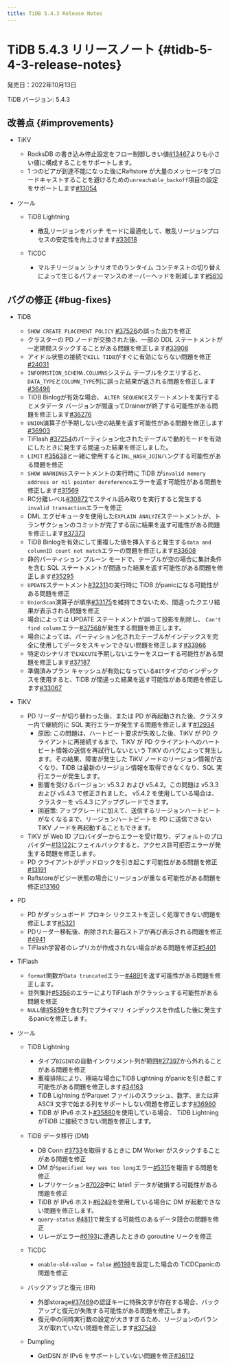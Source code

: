 ```yaml
---
title: TiDB 5.4.3 Release Notes
---
```


# TiDB 5.4.3 リリースノート {#tidb-5-4-3-release-notes}

発売日：2022年10月13日

TiDB バージョン: 5.4.3

## 改善点 {#improvements}

-   TiKV

    -   RocksDB の書き込み停止設定をフロー制御しきい値[#13467](https://github.com/tikv/tikv/issues/13467)よりも小さい値に構成することをサポートします。
    -   1 つのピアが到達不能になった後にRaftstore が大量のメッセージをブロードキャストすることを避けるための`unreachable_backoff`項目の設定をサポートします[#13054](https://github.com/tikv/tikv/issues/13054)

-   ツール

    -   TiDB Lightning

        -   散乱リージョンをバッチ モードに最適化して、散乱リージョンプロセスの安定性を向上させます[#33618](https://github.com/pingcap/tidb/issues/33618)

    -   TiCDC

        -   マルチリージョン シナリオでのランタイム コンテキストの切り替えによって生じるパフォーマンスのオーバーヘッドを削減します[#5610](https://github.com/pingcap/tiflow/issues/5610)

## バグの修正 {#bug-fixes}

-   TiDB

    -   `SHOW CREATE PLACEMENT POLICY` [#37526](https://github.com/pingcap/tidb/issues/37526)の誤った出力を修正
    -   クラスターの PD ノードが交換された後、一部の DDL ステートメントが一定期間スタックすることがある問題を修正します[#33908](https://github.com/pingcap/tidb/issues/33908)
    -   アイドル状態の接続で`KILL TIDB`がすぐに有効にならない問題を修正[#24031](https://github.com/pingcap/tidb/issues/24031)
    -   `INFORMSTION_SCHEMA.COLUMNS`システム テーブルをクエリすると、 `DATA_TYPE`と`COLUMN_TYPE`列に誤った結果が返される問題を修正します[#36496](https://github.com/pingcap/tidb/issues/36496)
    -   TiDB Binlogが有効な場合、 `ALTER SEQUENCE`ステートメントを実行するとメタデータ バージョンが間違ってDrainerが終了する可能性がある問題を修正します[#36276](https://github.com/pingcap/tidb/issues/36276)
    -   `UNION`演算子が予期しない空の結果を返す可能性がある問題を修正します[#36903](https://github.com/pingcap/tidb/issues/36903)
    -   TiFlash [#37254](https://github.com/pingcap/tidb/issues/37254)のパーティション化されたテーブルで動的モードを有効にしたときに発生する間違った結果を修正しました。
    -   `LIMIT` [#35638](https://github.com/pingcap/tidb/issues/35638)と一緒に使用すると`INL_HASH_JOIN`ハングする可能性がある問題を修正
    -   `SHOW WARNINGS`ステートメントの実行時に TiDB が`invalid memory address or nil pointer dereference`エラーを返す可能性がある問題を修正します[#31569](https://github.com/pingcap/tidb/issues/31569)
    -   RC分離レベル[#30872](https://github.com/pingcap/tidb/issues/30872)でステイル読み取りを実行すると発生する`invalid transaction`エラーを修正
    -   DML エグゼキュータを使用した`EXPLAIN ANALYZE`ステートメントが、トランザクションのコミットが完了する前に結果を返す可能性がある問題を修正します[#37373](https://github.com/pingcap/tidb/issues/37373)
    -   TiDB Binlogを有効にして重複した値を挿入すると発生する`data and columnID count not match`エラーの問題を修正します[#33608](https://github.com/pingcap/tidb/issues/33608)
    -   静的パーティション プルーン モードで、テーブルが空の場合に集計条件を含む SQL ステートメントが間違った結果を返す可能性がある問題を修正します[#35295](https://github.com/pingcap/tidb/issues/35295)
    -   `UPDATE`ステートメント[#32311](https://github.com/pingcap/tidb/issues/32311)の実行時に TiDB がpanicになる可能性がある問題を修正
    -   `UnionScan`演算子が順序[#33175](https://github.com/pingcap/tidb/issues/33175)を維持できないため、間違ったクエリ結果が表示される問題を修正
    -   場合によっては UPDATE ステートメントが誤って投影を削除し、 `Can't find column`エラー[#37568](https://github.com/pingcap/tidb/issues/37568)が発生する問題を修正します。
    -   場合によっては、パーティション化されたテーブルがインデックスを完全に使用してデータをスキャンできない問題を修正します[#33966](https://github.com/pingcap/tidb/issues/33966)
    -   特定のシナリオで`EXECUTE`予期しないエラーをスローする可能性がある問題を修正します[#37187](https://github.com/pingcap/tidb/issues/37187)
    -   準備済みプラン キャッシュが有効になっている`BIT`タイプのインデックスを使用すると、TiDB が間違った結果を返す可能性がある問題を修正します[#33067](https://github.com/pingcap/tidb/issues/33067)

-   TiKV

    -   PD リーダーが切り替わった後、または PD が再起動された後、クラスター内で継続的に SQL 実行エラーが発生する問題を修正します[#12934](https://github.com/tikv/tikv/issues/12934)
        -   原因: この問題は、ハートビート要求が失敗した後、TiKV が PD クライアントに再接続するまで、TiKV が PD クライアントへのハートビート情報の送信を再試行しないという TiKV のバグによって発生します。その結果、障害が発生した TiKV ノードのリージョン情報が古くなり、TiDB は最新のリージョン情報を取得できなくなり、SQL 実行エラーが発生します。
        -   影響を受けるバージョン: v5.3.2 および v5.4.2。この問題は v5.3.3 および v5.4.3 で修正されました。 v5.4.2 を使用している場合は、クラスターを v5.4.3 にアップグレードできます。
        -   回避策: アップグレードに加えて、送信するリージョンハートビートがなくなるまで、リージョンハートビートを PD に送信できない TiKV ノードを再起動することもできます。
    -   TiKV が Web ID プロバイダーからエラーを受け取り、デフォルトのプロバイダー[#13122](https://github.com/tikv/tikv/issues/13122)にフェイルバックすると、アクセス許可拒否エラーが発生する問題を修正します。
    -   PD クライアントがデッドロックを引き起こす可能性がある問題を修正[#13191](https://github.com/tikv/tikv/issues/13191)
    -   Raftstoreがビジー状態の場合にリージョンが重なる可能性がある問題を修正[#13160](https://github.com/tikv/tikv/issues/13160)

-   PD

    -   PD がダッシュボード プロキシ リクエストを正しく処理できない問題を修正します[#5321](https://github.com/tikv/pd/issues/5321)
    -   PDリーダー移転後、削除された墓石ストアが再び表示される問題を修正[#4941](https://github.com/tikv/pd/issues/4941)
    -   TiFlash学習者のレプリカが作成されない場合がある問題を修正[#5401](https://github.com/tikv/pd/issues/5401)

-   TiFlash

    -   `format`関数が`Data truncated`エラー[#4891](https://github.com/pingcap/tiflash/issues/4891)を返す可能性がある問題を修正します。
    -   並列集計[#5356](https://github.com/pingcap/tiflash/issues/5356)のエラーによりTiFlash がクラッシュする可能性がある問題を修正
    -   `NULL`値[#5859](https://github.com/pingcap/tiflash/issues/5859)を含む列でプライマリ インデックスを作成した後に発生するpanicを修正します。

-   ツール

    -   TiDB Lightning

        -   タイプ`BIGINT`の自動インクリメント列が範囲[#27397](https://github.com/pingcap/tidb/issues/27937)から外れることがある問題を修正
        -   重複排除により、極端な場合にTiDB Lightning がpanicを引き起こす可能性がある問題を修正します[#34163](https://github.com/pingcap/tidb/issues/34163)
        -   TiDB Lightning がParquet ファイルのスラッシュ、数字、または非 ASCII 文字で始まる列をサポートしない問題を修正します[#36980](https://github.com/pingcap/tidb/issues/36980)
        -   TiDB が IPv6 ホスト[#35880](https://github.com/pingcap/tidb/issues/35880)を使用している場合、 TiDB Lightning がTiDB に接続できない問題を修正します。

    -   TiDB データ移行 (DM)

        -   DB Conn [#3733](https://github.com/pingcap/tiflow/issues/3733)を取得するときに DM Worker がスタックすることがある問題を修正
        -   DM が`Specified key was too long`エラー[#5315](https://github.com/pingcap/tiflow/issues/5315)を報告する問題を修正
        -   レプリケーション[#7028](https://github.com/pingcap/tiflow/issues/7028)中に latin1 データが破損する可能性がある問題を修正
        -   TiDB が IPv6 ホスト[#6249](https://github.com/pingcap/tiflow/issues/6249)を使用している場合に DM が起動できない問題を修正します。
        -   `query-status` [#4811](https://github.com/pingcap/tiflow/issues/4811)で発生する可能性のあるデータ競合の問題を修正
        -   リレーがエラー[#6193](https://github.com/pingcap/tiflow/issues/6193)に遭遇したときの goroutine リークを修正

    -   TiCDC

        -   `enable-old-value = false` [#6198](https://github.com/pingcap/tiflow/issues/6198)を設定した場合の TiCDCpanicの問題を修正

    -   バックアップと復元 (BR)

        -   外部storage[#37469](https://github.com/pingcap/tidb/issues/37469)の認証キーに特殊文字が存在する場合、バックアップと復元が失敗する可能性がある問題を修正します。
        -   復元中の同時実行数の設定が大きすぎるため、リージョンのバランスが取れていない問題を修正します[#37549](https://github.com/pingcap/tidb/issues/37549)

    -   Dumpling

        -   GetDSN が IPv6 をサポートしていない問題を修正[#36112](https://github.com/pingcap/tidb/issues/36112)
